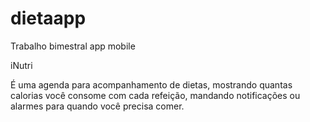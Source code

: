 # dietaapp
Trabalho bimestral app mobile

iNutri

É uma agenda para acompanhamento de dietas, mostrando quantas calorias você consome com cada refeição, mandando notificações ou alarmes para quando você precisa comer.
